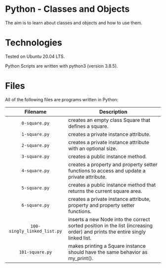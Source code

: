 # Python - Classes and Objects

The aim is to learn about classes and objects and how to use them.

# Technologies

Tested on Ubuntu 20.04 LTS.

Python Scripts are written with python3 (version 3.8.5).

# Files

All of the following files are programs written in Python:

| Filename                 | Description
|:------------------------:| -----------------------------------------------------------------------------------------
| `0-square.py`            | creates an empty class Square that defines a square.
| `1-square.py`            | creates a private instance attribute.
| `2-square.py`            | creates a private instance attribute with an optional size. 
| `3-square.py`            | creates a public instance method.
| `4-square.py`            | creates a property and property setter functions to access and update a private attribute.
| `5-square.py`            | creates a public instance method that returns the current square area.
| `6-square.py`            | creates a private instance attribute, property and property setter functions.
| `100-singly_linked_list.py` | inserts a new Node into the correct sorted position in the list (increasing order) and prints the entire singly linked list.
| `101-square.py`             | makes printing a Square instance should have the same behavior as my_print().
